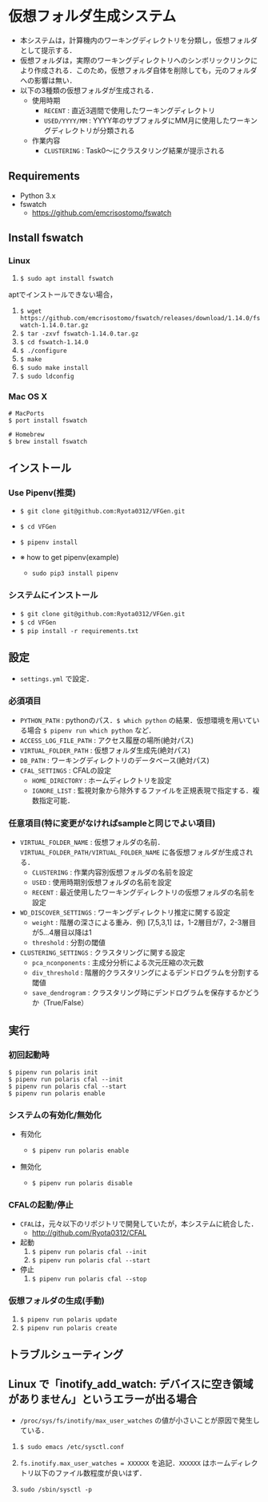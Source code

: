 # 仮想フォルダ生成システム
+ 本システムは，計算機内のワーキングディレクトリを分類し，仮想フォルダとして提示する．
+ 仮想フォルダは，実際のワーキングディレクトリへのシンボリックリンクにより作成される．このため，仮想フォルダ自体を削除しても，元のフォルダへの影響は無い．
+ 以下の3種類の仮想フォルダが生成される．
  + 使用時期
	+ `RECENT` : 直近3週間で使用したワーキングディレクトリ
	+ `USED/YYYY/MM` : YYYY年のサブフォルダにMM月に使用したワーキングディレクトリが分類される
  + 作業内容
	+ `CLUSTERING` : Task0〜にクラスタリング結果が提示される
  
## Requirements
+ Python 3.x
+ fswatch
  + https://github.com/emcrisostomo/fswatch
  
## Install fswatch
### Linux
1. `$ sudo apt install fswatch`

aptでインストールできない場合，

1. `$ wget https://github.com/emcrisostomo/fswatch/releases/download/1.14.0/fswatch-1.14.0.tar.gz`
2. `$ tar -zxvf fswatch-1.14.0.tar.gz`
3. `$ cd fswatch-1.14.0`
4. `$ ./configure`
5. `$ make`
6. `$ sudo make install`
7. `$ sudo ldconfig`

### Mac OS X
```
# MacPorts
$ port install fswatch
	
# Homebrew
$ brew install fswatch
```

## インストール
### Use Pipenv(推奨)
+ `$ git clone git@github.com:Ryota0312/VFGen.git`
+ `$ cd VFGen`
+ `$ pipenv install`

+ ※ how to get pipenv(example)
  + `sudo pip3 install pipenv`

### システムにインストール
+ `$ git clone git@github.com:Ryota0312/VFGen.git`
+ `$ cd VFGen`
+ `$ pip install -r requirements.txt`

## 設定
+ `settings.yml` で設定．

### 必須項目
+ `PYTHON_PATH` : pythonのパス．`$ which python` の結果．仮想環境を用いている場合 `$ pipenv run which python` など．
+ `ACCESS_LOG_FILE_PATH` : アクセス履歴の場所(絶対パス)
+ `VIRTUAL_FOLDER_PATH` : 仮想フォルダ生成先(絶対パス)
+ `DB_PATH` : ワーキングディレクトリのデータベース(絶対パス)
+ `CFAL_SETTINGS` : CFALの設定
  + `HOME_DIRECTORY` : ホームディレクトリを設定
  + `IGNORE_LIST` : 監視対象から除外するファイルを正規表現で指定する．複数指定可能．

### 任意項目(特に変更がなければsampleと同じでよい項目)
+ `VIRTUAL_FOLDER_NAME` : 仮想フォルダの名前． `VIRTUAL_FOLDER_PATH/VIRTUAL_FOLDER_NAME` に各仮想フォルダが生成される．
  + `CLUSTERING` : 作業内容別仮想フォルダの名前を設定
  + `USED` : 使用時期別仮想フォルダの名前を設定
  + `RECENT` : 最近使用したワーキングディレクトリの仮想フォルダの名前を設定
+ `WD_DISCOVER_SETTINGS` : ワーキングディレクトリ推定に関する設定
  + `weight` : 階層の深さによる重み．例) [7,5,3,1] は，1-2層目が7，2-3層目が5...4層目以降は1
  + `threshold` : 分割の閾値
+ `CLUSTERING_SETTINGS` : クラスタリングに関する設定
  + `pca_nconponents` : 主成分分析による次元圧縮の次元数
  + `div_threshold` : 階層的クラスタリングによるデンドログラムを分割する閾値
  + `save_dendrogram` : クラスタリング時にデンドログラムを保存するかどうか（True/False）
  
## 実行
### 初回起動時
```
$ pipenv run polaris init
$ pipenv run polaris cfal --init
$ pipenv run polaris cfal --start
$ pipenv run polaris enable
```

### システムの有効化/無効化
+ 有効化
  + `$ pipenv run polaris enable`

+ 無効化
  + `$ pipenv run polaris disable`

### CFALの起動/停止
+ `CFAL`は，元々以下のリポジトリで開発していたが，本システムに統合した．
  + http://github.com/Ryota0312/CFAL
+ 起動
  1. `$ pipenv run polaris cfal --init`
  2. `$ pipenv run polaris cfal --start`
+ 停止
  1. `$ pipenv run polaris cfal --stop`
  
### 仮想フォルダの生成(手動)
1. `$ pipenv run polaris update`
2. `$ pipenv run polaris create`

## トラブルシューティング
## Linux で「inotify_add_watch: デバイスに空き領域がありません」というエラーが出る場合
+ `/proc/sys/fs/inotify/max_user_watches` の値が小さいことが原因で発生している．

1. `$ sudo emacs /etc/sysctl.conf`

2. `fs.inotify.max_user_watches = XXXXXX` を追記．`XXXXXX` はホームディレクトリ以下のファイル数程度が良いはず．

3. `sudo /sbin/sysctl -p`
